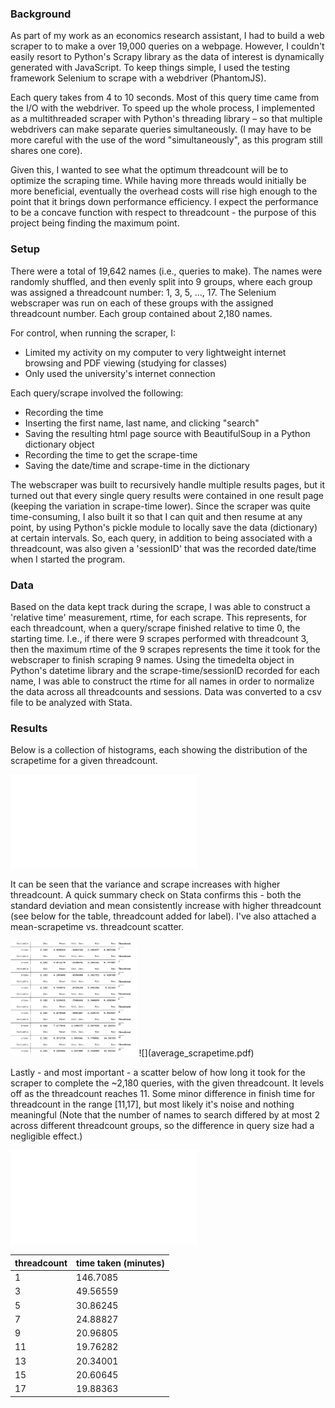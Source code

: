 ### Background
As part of my work as an economics research assistant, I had to build a web scraper to to make a over 19,000 queries on a webpage. However, I couldn't easily resort to Python's Scrapy library as the data of interest is dynamically generated with JavaScript. To keep things simple, I used the testing framework Selenium to scrape with a webdriver (PhantomJS).

Each query takes from 4 to 10 seconds. Most of this query time came from the I/O with the webdriver. To speed up the whole process, I implemented as a multithreaded scraper with Python's threading library – so that multiple webdrivers can make separate queries simultaneously. (I may have to be more careful with the use of the word "simultaneously", as this program still shares one core).

Given this, I wanted to see what the optimum threadcount will be to optimize the scraping time. While having more threads would initially be more beneficial, eventually the overhead costs will rise high enough to the point that it brings down performance efficiency. I expect the performance to be a concave function with respect to threadcount - the purpose of this project being finding the maximum point.

### Setup
There were a total of 19,642 names (i.e., queries to make). The names were randomly shuffled, and then evenly split into 9 groups, where each group was assigned a threadcount number: 1, 3, 5, ..., 17. The Selenium webscraper was run on each of these groups with the assigned threadcount number. Each group contained about 2,180 names.

For control, when running the scraper, I:
- Limited my activity on my computer to very lightweight internet browsing and PDF viewing (studying for classes)
- Only used the university's internet connection

Each query/scrape involved the following:
- Recording the time
- Inserting the first name, last name, and clicking "search"
- Saving the resulting html page source with BeautifulSoup in a Python dictionary object
- Recording the time to get the scrape-time
- Saving the date/time and scrape-time in the dictionary

The webscraper was built to recursively handle multiple results pages, but it turned out that every single query results were contained in one result page (keeping the variation in scrape-time lower). Since the scraper was quite time-consuming, I also built it so that I can quit and then resume at any point, by using Python's pickle module to locally save the data (dictionary) at certain intervals. So, each query, in addition to being associated with a threadcount, was also given a 'sessionID' that was the recorded date/time when I started the program.

### Data
Based on the data kept track during the scrape, I was able to construct a 'relative time' measurement, rtime, for each scrape. This represents, for each threadcount, when a query/scrape finished relative to time 0, the starting time. I.e., if there were 9 scrapes performed with threadcount 3, then the maximum rtime of the 9 scrapes represents the time it took for the webscraper to finish scraping 9 names. Using the timedelta object in Python's datetime library and the scrape-time/sessionID recorded for each name, I was able to construct the rtime for all names in order to normalize the data across all threadcounts and sessions. Data was converted to a csv file to be analyzed with Stata.

### Results
Below is a collection of histograms, each showing the distribution of the scrapetime for a given threadcount. 

![](histogram.pdf)

It can be seen that the variance and scrape increases with higher threadcount. A quick summary check on Stata confirms this - both the standard deviation and mean consistently increase with higher threadcount (see below for the table, threadcount added for label). I've also attached a mean-scrapetime vs. threadcount scatter.

<img src="scrapetime_stats.png" width="40%">
![](average_scrapetime.pdf)

Lastly - and most important - a scatter below of how long it took for the scraper to complete the ~2,180 queries, with the given threadcount. It levels off as the threadcount reaches 11. Some minor difference in finish time for threadcount in the range \[11,17], but most likely it's noise and nothing meaningful (Note that the number of names to search differed by at most 2 across different threadcount groups, so the difference in query size had a negligible effect.)

![](finish.pdf)

|threadcount|time taken (minutes)|
|---------|---------|
|1|146.7085|
|3|49.56559|
|5|30.86245|
|7|24.88827|
|9|20.96805|
|11|19.76282|
|13|20.34001|
|15|20.60645|
|17|19.88363|







